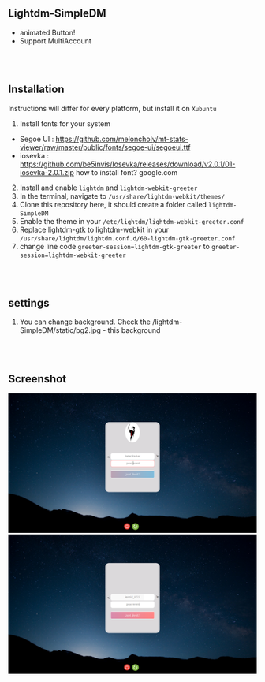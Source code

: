 <br>

## Lightdm-SimpleDM
- animated Button!
- Support MultiAccount
<br>
<br>

## Installation
Instructions will differ for every platform, but install it on `Xubuntu`
<br>
1. Install fonts for your system<br>
- Segoe UI : https://github.com/meloncholy/mt-stats-viewer/raw/master/public/fonts/segoe-ui/segoeui.ttf
- iosevka  : https://github.com/be5invis/Iosevka/releases/download/v2.0.1/01-iosevka-2.0.1.zip
how to install font? google.com
2. Install and enable `lightdm` and `lightdm-webkit-greeter`
3. In the terminal, navigate to `/usr/share/lightdm-webkit/themes/`
4. Clone this repository here, it should create a folder called `lightdm-SimpleDM`
5. Enable the theme in your `/etc/lightdm/lightdm-webkit-greeter.conf`
6. Replace lightdm-gtk to lightdm-webkit in your `/usr/share/lightdm/lightdm.conf.d/60-lightdm-gtk-greeter.conf`
7. change line code `greeter-session=lightdm-gtk-greeter` to `greeter-session=lightdm-webkit-greeter`
<br>
<br>

## settings
1. You can change background. Check the /lightdm-SimpleDM/static/bg2.jpg - this background

<br>
<br>


## Screenshot 
![](screen1.png)
![](screen2.png)
